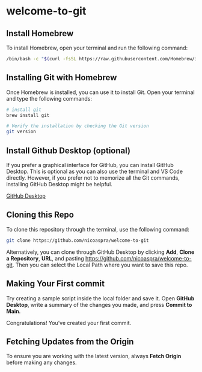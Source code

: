# welcome-to-git

## Install Homebrew
To install Homebrew, open your terminal and run the following command:
```bash
/bin/bash -c "$(curl -fsSL https://raw.githubusercontent.com/Homebrew/install/HEAD/install.sh)"
```

## Installing Git with Homebrew
Once Homebrew is installed, you can use it to install Git. Open your terminal and type the following commands:
```bash
# install git
brew install git
```

```bash
# Verify the installation by checking the Git version
git version
```

## Install Github Desktop (optional)
If you prefer a graphical interface for GitHub, you can install GitHub Desktop. This is optional as you can also use the terminal and VS Code directly. However, if you prefer not to memorize all the Git commands, installing GitHub Desktop might be helpful.

[GitHub Desktop](https://desktop.github.com)


## Cloning this Repo
To clone this repository through the terminal, use the following command:
```bash
git clone https://github.com/nicoaspra/welcome-to-git
```
Alternatively, you can clone through GitHub Desktop by clicking **Add**, **Clone a Repository**, **URL**, and pasting https://github.com/nicoaspra/welcome-to-git. Then you can select the Local Path where you want to save this repo.


## Making Your First commit
Try creating a sample script inside the local folder and save it. Open **GitHub Desktop**, write a summary of the changes you made, and press **Commit to Main**.

Congratulations! You’ve created your first commit.


## Fetching Updates from the Origin
To ensure you are working with the latest version, always **Fetch Origin** before making any changes.
